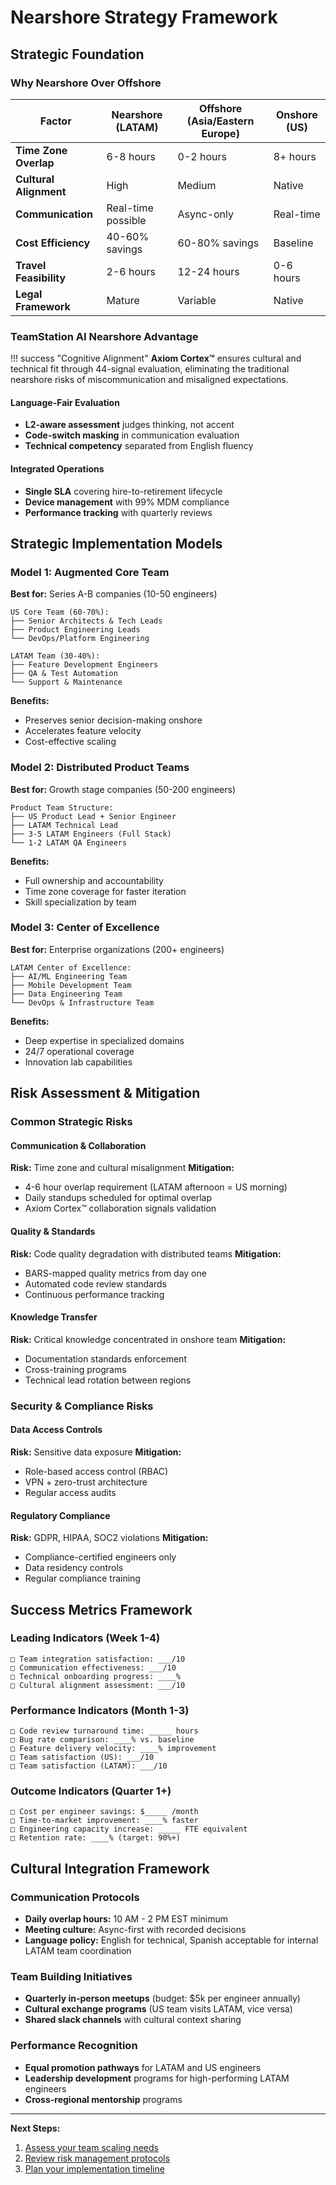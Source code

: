 # Nearshore Strategy Framework

## Strategic Foundation

### Why Nearshore Over Offshore

| Factor | Nearshore (LATAM) | Offshore (Asia/Eastern Europe) | Onshore (US) |
|--------|-------------------|--------------------------------|-------------|
| **Time Zone Overlap** | 6-8 hours | 0-2 hours | 8+ hours |
| **Cultural Alignment** | High | Medium | Native |
| **Communication** | Real-time possible | Async-only | Real-time |
| **Cost Efficiency** | 40-60% savings | 60-80% savings | Baseline |
| **Travel Feasibility** | 2-6 hours | 12-24 hours | 0-6 hours |
| **Legal Framework** | Mature | Variable | Native |

### TeamStation AI Nearshore Advantage

!!! success "Cognitive Alignment"
    **Axiom Cortex™** ensures cultural and technical fit through 44-signal evaluation, eliminating the traditional nearshore risks of miscommunication and misaligned expectations.

#### Language-Fair Evaluation
- **L2-aware assessment** judges thinking, not accent
- **Code-switch masking** in communication evaluation
- **Technical competency** separated from English fluency

#### Integrated Operations
- **Single SLA** covering hire-to-retirement lifecycle
- **Device management** with 99% MDM compliance
- **Performance tracking** with quarterly reviews

## Strategic Implementation Models

### Model 1: Augmented Core Team
**Best for:** Series A-B companies (10-50 engineers)

```
US Core Team (60-70%):
├── Senior Architects & Tech Leads
├── Product Engineering Leads  
└── DevOps/Platform Engineering

LATAM Team (30-40%):
├── Feature Development Engineers
├── QA & Test Automation
└── Support & Maintenance
```

**Benefits:**
- Preserves senior decision-making onshore
- Accelerates feature velocity
- Cost-effective scaling

### Model 2: Distributed Product Teams
**Best for:** Growth stage companies (50-200 engineers)

```
Product Team Structure:
├── US Product Lead + Senior Engineer
├── LATAM Technical Lead
├── 3-5 LATAM Engineers (Full Stack)
└── 1-2 LATAM QA Engineers
```

**Benefits:**
- Full ownership and accountability
- Time zone coverage for faster iteration
- Skill specialization by team

### Model 3: Center of Excellence
**Best for:** Enterprise organizations (200+ engineers)

```
LATAM Center of Excellence:
├── AI/ML Engineering Team
├── Mobile Development Team
├── Data Engineering Team
└── DevOps & Infrastructure Team
```

**Benefits:**
- Deep expertise in specialized domains
- 24/7 operational coverage
- Innovation lab capabilities

## Risk Assessment & Mitigation

### Common Strategic Risks

#### Communication & Collaboration
**Risk:** Time zone and cultural misalignment
**Mitigation:**
- 4-6 hour overlap requirement (LATAM afternoon = US morning)
- Daily standups scheduled for optimal overlap
- Axiom Cortex™ collaboration signals validation

#### Quality & Standards
**Risk:** Code quality degradation with distributed teams
**Mitigation:**
- BARS-mapped quality metrics from day one
- Automated code review standards
- Continuous performance tracking

#### Knowledge Transfer
**Risk:** Critical knowledge concentrated in onshore team
**Mitigation:**
- Documentation standards enforcement
- Cross-training programs
- Technical lead rotation between regions

### Security & Compliance Risks

#### Data Access Controls
**Risk:** Sensitive data exposure
**Mitigation:**
- Role-based access control (RBAC)
- VPN + zero-trust architecture
- Regular access audits

#### Regulatory Compliance
**Risk:** GDPR, HIPAA, SOC2 violations
**Mitigation:**
- Compliance-certified engineers only
- Data residency controls
- Regular compliance training

## Success Metrics Framework

### Leading Indicators (Week 1-4)
```
□ Team integration satisfaction: ___/10
□ Communication effectiveness: ___/10  
□ Technical onboarding progress: ____%
□ Cultural alignment assessment: ___/10
```

### Performance Indicators (Month 1-3)
```
□ Code review turnaround time: _____ hours
□ Bug rate comparison: ____% vs. baseline
□ Feature delivery velocity: ____% improvement
□ Team satisfaction (US): ___/10
□ Team satisfaction (LATAM): ___/10
```

### Outcome Indicators (Quarter 1+)
```
□ Cost per engineer savings: $_____ /month
□ Time-to-market improvement: ____% faster
□ Engineering capacity increase: _____ FTE equivalent
□ Retention rate: ____% (target: 90%+)
```

## Cultural Integration Framework

### Communication Protocols
- **Daily overlap hours:** 10 AM - 2 PM EST minimum
- **Meeting culture:** Async-first with recorded decisions
- **Language policy:** English for technical, Spanish acceptable for internal LATAM team coordination

### Team Building Initiatives
- **Quarterly in-person meetups** (budget: $5k per engineer annually)
- **Cultural exchange programs** (US team visits LATAM, vice versa)
- **Shared slack channels** with cultural context sharing

### Performance Recognition
- **Equal promotion pathways** for LATAM and US engineers
- **Leadership development** programs for high-performing LATAM engineers
- **Cross-regional mentorship** programs

---

**Next Steps:**
1. [Assess your team scaling needs](team-scaling.md)
2. [Review risk management protocols](risk-management.md)
3. [Plan your implementation timeline](../getting-started/timeline.md)